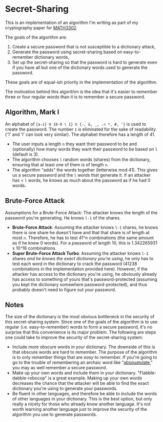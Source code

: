 # Secret-Sharing #

This is an implementation of an algorithm I'm writing as part of my cryptography paper for [MATH3302](http://www.uq.edu.au/study/course.html?course_code=MATH3302).

The goals of the algorithm are:

1. Create a secure password that is not susceptible to a dictionary attack,
2. Generate the password using secret-sharing based on easy-to-remember dictionary words,
3. Set up the secret-sharing so that the password is hard to generate even if you have all but one of the dictionary words used to generate the password.

These goals are of equal-ish priority in the implementation of the algorithm.

The motivation behind this algorithm is the idea that it's easier to remember three or four regular words than it is to remember a secure password.


## Algorithm, Mark I ##

An alphabet of `{a-z} U {0-9 \ 1} U {-, &, _, .< *, #, '}` is used to create the password. The number `1` is eliminated for the sake of readability ('1' and 'l' can look very similar). The alphabet therefore has a length of 41.

- The user inputs a length `n` they want their password to be and (optionally) how many words they want their password to be based on `l` (default is 3).
- The algorithm chooses `l` random words (shares) from the dictionary, ensuring that at least one of them is of length `n`.
- The algorithm "adds" the words together (letterwise mod 41). This gives us a secure password and the `l` words that generate it. If an attacker has < `l` words, he knows as much about the password as if he had 0 words.

## Brute-Force Attack #

Assumptions for a Brute-Force Attack: The attacker knows the length of the password you're generating. He knows `l-1` of the shares.

- **Brute-Force Attack**: Assuming the attacker knows `l-1` shares, he knows there is one share he doesn't have and that that share is of length at most `n`. Therefore, he has to test 41^n combinations (the same amount as if he knew 0 words). For a password of length 10, this is 1.342265931 x 10^16 combinations.
- **Super Brute-Force Attack Turbo**: Assuming the attacker knows `l-1` shares *and he knows the exact dictionary you're using*, he only has to test each word in the dictionary to crack the password (41238 combinations in the implementation provided here). However, if the attacker has access to the dictionary you're using, he obviously already has access to something of yours that's password-protected (assuming you kept the dictionary somewhere password-protected), and thus probably doesn't need to figure out your password.



## Notes ##

The size of the dictionary is the most obvious bottleneck in the security of this secret-sharing system. Since one of the goals of the algorithm is to use regular (i.e. easy-to-remember) words to form a secure password, it's no surprise that this convenience is its major problem. The following are steps one could take to improve the security of the secret-sharing system:

- Include more obscure words in your dictionary. The downside of this is that obscure words are hard to remember. The purpose of the algorithm is to only remember things that are *easy* to remember. If you're going to go to the trouble of remembering an archaic word like "[absquatulate](http://www.kokogiak.com/logolepsy/ow_a.html)," you may as well remember a secure password.
- Make up your own words and include them in your dictionary. "Flabble-dabble-robocop" is a great example. Making up your own words decreases the chance that the attacker will be able to find the exact dictionary you're using to generate your passwords.
- Be fluent in other languages, and therefore be able to include the words of other languages in your dictionary. This is the best option, but only really a nicety for those who already know another language. It's not worth learning another language just to improve the security of the algorithm you use to generate passwords.

